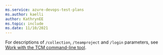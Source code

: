 ```yaml
---
ms.service: azure-devops-test-plans
ms.author: kaelli
author: KathrynEE
ms.topic: include
ms.date: 11/10/2021
---
```


For descriptions of `/collection`, `/teamproject` and `/login` parameters, see  [Work with the TCM command-line tool](#work-tcm-cli). 